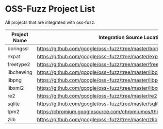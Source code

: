 # OSS-Fuzz Project List

All projects that are integrated with oss-fuzz.

| Project Name | Integration Source Location |
| ------------ | --------------- |
| boringssl | https://github.com/google/oss-fuzz/tree/master/boringssl |
| expat | https://github.com/google/oss-fuzz/tree/master/expat |
| freetype2 | https://github.com/google/oss-fuzz/tree/master/freetype2 |
| libchewing | https://github.com/google/oss-fuzz/tree/master/libchewing |
| libpng | https://github.com/google/oss-fuzz/tree/master/libpng |
| libxml2 | https://github.com/google/oss-fuzz/tree/master/libxml2 |
| re2 | https://github.com/google/oss-fuzz/tree/master/re2 |
| sqlite | https://github.com/google/oss-fuzz/tree/master/sqlite3 | 
| tpm2 | https://chromium.googlesource.com/chromiumos/third_party/tpm2/+/master/fuzz/ |
| zlib | https://github.com/google/oss-fuzz/tree/master/zlib |
